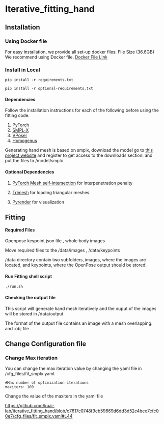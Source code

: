 # Iterative_fitting_hand



## **Installation**



### Using Docker file

For easy installation, we provide all set-up docker files. File Size (36.6GB)
We recommend using Docker file.
[Docker File Link](https://soongsilac-my.sharepoint.com/:u:/g/personal/taewookim_soongsil_ac_kr/EVtxDvb7qkVCgo37p8XkzL0BiELPz2AwmZC-2A0G8uTdFw?e=lKPQm1)  



### Install in Local


```
pip install -r requirements.txt

pip install -r optional-requirements.txt
```



#### Dependencies 

Follow the installation instructions for each of the following before using the fitting code.

1. [PyTorch](https://pytorch.org/)
2. [SMPL-X](https://github.com/vchoutas/smplx)
3. [VPoser](https://github.com/nghorbani/HumanBodyPrior)
4. [Homogenus](https://github.com/nghorbani/homogenus)



Generating hand mesh is based on smplx, download the model go to [this project website](https://smpl-x.is.tue.mpg.de/) and register to get access to the downloads section. and put the files to /model/smplx



#### Optional Dependencies

1. [PyTorch Mesh self-intersection](https://github.com/vchoutas/torch-mesh-isect) for interpenetration penalty

2. [Trimesh](https://trimsh.org/) for loading triangular meshes

3. [Pyrender](https://pyrender.readthedocs.io/) for visualization 

   


## Fitting



#### Required Files 

Openpose keypoint json file , whole body images



Move required files to the /data/images , /data/keypoints

/data directory contain two subfolders, images, where the images are located, and keypoints, where the OpenPose output should be stored.



#### Run Fitting shell script


``` 
./run.sh

```



#### Checking the output file



This script will generate hand mesh iteratively and the ouput of the images will be stored in /data/output

The format of the output file contains an image with a mesh overlapping. and  .obj file 




## Change Configuration file



### Change Max iteration



You can change the max iteration value by changing the yaml file in /cfg_files/fit_smplx.yaml.


``` 
#Max number of optimization iterations
maxiters: 100
```

Change the value of the maxiters in the yaml file



https://github.com/kuai-lab/iterative_fitting_hand/blob/c7617c0748f9cb59669d6dd3d52c4bce7cfc00e7/cfg_files/fit_smplx.yaml#L44
